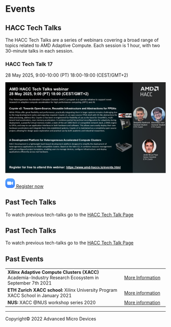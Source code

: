# Events

## HACC Tech Talks

The HACC Tech Talks are a series of webinars covering a broad range of topics related to AMD Adaptive Compute. Each session is 1 hour, with two 30-minute talks in each session.

### HACC Tech Talk 17

28 May 2025, 9:00-10:00 (PT) 18:00-19:00 (CEST/GMT+2)

[![Tech Talk 17 advert](./images/tech_talks/tt17_advert.png)](https://amd.zoom.us/webinar/register/WN_voCFXkUeR-ezEUXc17EyGQ)

[![Zoom icon](./images/zoom_30.png) Register now](https://amd.zoom.us/webinar/register/WN_voCFXkUeR-ezEUXc17EyGQ)

## Past Tech Talks

To watch previous tech-talks go to the <a href="./hacc_tech_talks.html#past-talks">HACC Tech Talk Page</a>

## Past Tech Talks

To watch previous tech-talks go to the <a href="./hacc_tech_talks.html#past-talks">HACC Tech Talk Page</a>

## Past Events

<table class="responsive">
  <tr>
    <td>
      <strong> Xilinx Adaptive Compute Clusters (XACC) </strong> Academia-Industry Research Ecosystem in September 7th 2021
    </td>
    <td>
      <a href="adapt_2021.html">More Information</a>
    </td>
  </tr>
  <tr>
    <td width="800">
      <strong>ETH Zurich XACC school: </strong>Xilinx University Program XACC School in January 2021
    </td>
    <td width="200">
      <a href="xup_ethxacc_school_2021.html">More information</a>
    </td>
  </tr>
  <tr>
    <td>
      <strong>NUS: </strong>XACC @NUS workshop series 2020
    </td>
    <td>
      <a href="https://xaccnus.github.io/">More information</a>
    </td>
  </tr>
</table>



---------------------------------------

<p class="copyright">Copyright&copy; 2022 Advanced Micro Devices</p>
